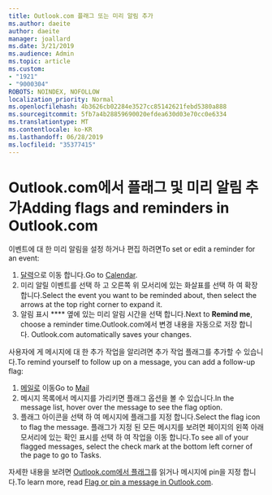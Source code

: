 ```yaml
---
title: Outlook.com 플래그 또는 미리 알림 추가
ms.author: daeite
author: daeite
manager: joallard
ms.date: 3/21/2019
ms.audience: Admin
ms.topic: article
ms.custom:
- "1921"
- "9000304"
ROBOTS: NOINDEX, NOFOLLOW
localization_priority: Normal
ms.openlocfilehash: 4b3626cb02284e3527cc85142621febd5380a888
ms.sourcegitcommit: 5fb7a4b28859690020efdea630d03e70cc0e6334
ms.translationtype: MT
ms.contentlocale: ko-KR
ms.lasthandoff: 06/28/2019
ms.locfileid: "35377415"
---
```

# <a name="adding-flags-and-reminders-in-outlookcom"></a><span data-ttu-id="53403-102">Outlook.com에서 플래그 및 미리 알림 추가</span><span class="sxs-lookup"><span data-stu-id="53403-102">Adding flags and reminders in Outlook.com</span></span>

<span data-ttu-id="53403-103">이벤트에 대 한 미리 알림을 설정 하거나 편집 하려면</span><span class="sxs-lookup"><span data-stu-id="53403-103">To set or edit a reminder for an event:</span></span>

1. <span data-ttu-id="53403-104">[달력](https://outlook.live.com/calendar/)으로 이동 합니다.</span><span class="sxs-lookup"><span data-stu-id="53403-104">Go to [Calendar](https://outlook.live.com/calendar/).</span></span>
1. <span data-ttu-id="53403-105">미리 알릴 이벤트를 선택 하 고 오른쪽 위 모서리에 있는 화살표를 선택 하 여 확장 합니다.</span><span class="sxs-lookup"><span data-stu-id="53403-105">Select the event you want to be reminded about, then select the arrows at the top right corner to expand it.</span></span>
1. <span data-ttu-id="53403-106">알림 표시 \*\*\*\* 옆에 있는 미리 알림 시간을 선택 합니다.</span><span class="sxs-lookup"><span data-stu-id="53403-106">Next to **Remind me**, choose a reminder time.</span></span><span data-ttu-id="53403-107">Outlook.com에서 변경 내용을 자동으로 저장 합니다.</span><span class="sxs-lookup"><span data-stu-id="53403-107"> Outlook.com automatically saves your changes.</span></span>

<span data-ttu-id="53403-108">사용자에 게 메시지에 대 한 추가 작업을 알리려면 추가 작업 플래그를 추가할 수 있습니다.</span><span class="sxs-lookup"><span data-stu-id="53403-108">To remind yourself to follow up on a message, you can add a follow-up flag:</span></span>

1. <span data-ttu-id="53403-109">[메일로](https://outlook.live.com/mail/) 이동</span><span class="sxs-lookup"><span data-stu-id="53403-109">Go to [Mail](https://outlook.live.com/mail/)</span></span>
1. <span data-ttu-id="53403-110">메시지 목록에서 메시지를 가리키면 플래그 옵션을 볼 수 있습니다.</span><span class="sxs-lookup"><span data-stu-id="53403-110">In the message list, hover over the message to see the flag option.</span></span>
1. <span data-ttu-id="53403-111">플래그 아이콘을 선택 하 여 메시지에 플래그를 지정 합니다.</span><span class="sxs-lookup"><span data-stu-id="53403-111">Select the flag icon to flag the message.</span></span> <span data-ttu-id="53403-112">플래그가 지정 된 모든 메시지를 보려면 페이지의 왼쪽 아래 모서리에 있는 확인 표시를 선택 하 여 작업을 이동 합니다.</span><span class="sxs-lookup"><span data-stu-id="53403-112">To see all of your flagged messages, select the check mark at the bottom left corner of the page to go to Tasks.</span></span>
 
<span data-ttu-id="53403-113">자세한 내용을 보려면 [Outlook.com에서 플래그](https://support.office.com/article/8e911e69-30d6-4cc8-8c71-a1163560618a)를 읽거나 메시지에 pin을 지정 합니다.</span><span class="sxs-lookup"><span data-stu-id="53403-113">To learn more, read [Flag or pin a message in Outlook.com](https://support.office.com/article/8e911e69-30d6-4cc8-8c71-a1163560618a).</span></span>

